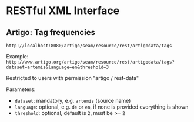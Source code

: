 # RESTful XML Interface

## Artigo: Tag frequencies
`http://localhost:8080/artigo/seam/resource/rest/artigodata/tags`

Example: `http://www.artigo.org/artigo/seam/resource/rest/artigodata/tags?dataset=artemis&language=en&threshold=3`

Restricted to users with permission "artigo / rest-data"

Parameters:

* `dataset`: mandatory, e.g. `artemis` (source name)
* `language`: optional, e.g. `de` or `en`, if none is provided everything is shown
* `threshold`: optional, default is `2`, must be >= `2`
